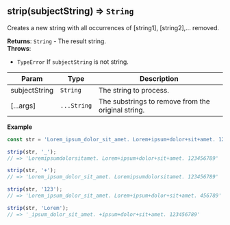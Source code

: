<a name="strip"></a>

## strip(subjectString) ⇒ <code>String</code>
Creates a new string with all occurrences of [string1], [string2],... removed.

**Returns**: <code>String</code> - The result string.  
**Throws**:

- <code>TypeError</code> If `subjectString` is not string.


| Param | Type | Description |
| --- | --- | --- |
| subjectString | <code>String</code> | The string to process. |
| [...args] | <code>...String</code> | The substrings to remove from the original string. |

**Example**  
```js
const str = 'Lorem_ipsum_dolor_sit_amet. Lorem+ipsum+dolor+sit+amet. 123456789';

strip(str, '_');
// => 'Loremipsumdolorsitamet. Lorem+ipsum+dolor+sit+amet. 123456789'

strip(str, '+');
// => 'Lorem_ipsum_dolor_sit_amet. Loremipsumdolorsitamet. 123456789'

strip(str, '123');
// => 'Lorem_ipsum_dolor_sit_amet. Lorem+ipsum+dolor+sit+amet. 456789'

strip(str, 'Lorem');
// => '_ipsum_dolor_sit_amet. +ipsum+dolor+sit+amet. 123456789'
```
